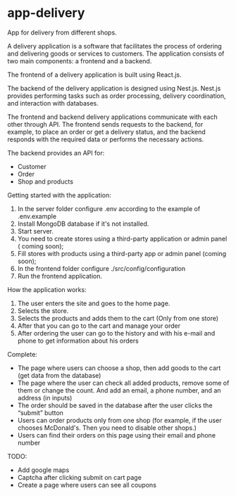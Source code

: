 # app-delivery

App for delivery from different shops.

A delivery application is a software that facilitates the process of ordering and delivering goods or services to customers. The application consists of two main components: a frontend and a backend.

The frontend of a delivery application is built using React.js.

The backend of the delivery application is designed using Nest.js.
Nest.js provides performing tasks such as order processing, delivery coordination, and interaction with databases.

The frontend and backend delivery applications communicate with each other through API. The frontend sends requests to the backend, for example, to place an order or get a delivery status, and the backend responds with the required data or performs the necessary actions.

The backend provides an API for:

- Customer
- Order
- Shop and products

Getting started with the application:

1. In the server folder configure .env according to the example of .env.example
2. Install MongoDB database if it's not installed.
3. Start server.
4. You need to create stores using a third-party application or admin panel ( coming soon);
5. Fill stores with products using a third-party app or admin panel (coming soon);
6. In the frontend folder configure ./src/config/configuration
7. Run the frontend application.

How the application works:

1. The user enters the site and goes to the home page.
2. Selects the store.
3. Selects the products and adds them to the cart (Only from one store)
4. After that you can go to the cart and manage your order
5. After ordering the user can go to the history and with his e-mail and phone to get information about his orders

Complete:

- The page where users can choose a shop, then add goods to the cart (get data from the database)
- The page where the user can check all added products, remove some of them
  or change the count. And add an email, a phone number, and an address (in
  inputs)
- The order should be saved in the database after the user clicks the “submit”
  button
- Users can order products only from one shop (for example, if the user chooses
  McDonald's. Then you need to disable other shops.)
- Users can find their orders on this page using their email and phone number

TODO:

- Add google maps
- Captcha after clicking submit on cart page
- Create a page where users can see all coupons

